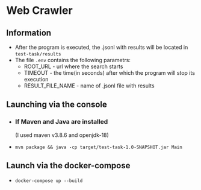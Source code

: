 # Web Crawler

## Information

- After the program is executed, the .jsonl with results will be located in `test-task/results`
- The file `.env` contains the following parametrs:
    - ROOT_URL - url where the search starts
    - TIMEOUT - the time(in seconds) after which the program will stop its execution
    - RESULT_FILE_NAME - name of .jsonl file with results

## Launching via the console

- ### If Maven and Java are installed 
    (I used maven v3.8.6 and openjdk-18)


 - `mvn package && java -cp target/test-task-1.0-SNAPSHOT.jar Main`

## Launch via the docker-compose

- `docker-compose up --build`
